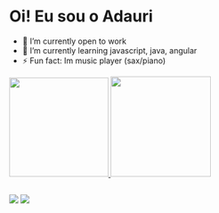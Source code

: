 # Oi! Eu sou o Adauri

- 🔭 I’m currently  open to work
- 🌱 I’m currently learning javascript, java, angular
- ⚡ Fun fact: Im music player (sax/piano)

 <div>
  <a href="https://github.com/adauricampos">
  <img height="178em" src="https://github-readme-stats.vercel.app/api?username=adauricampos&show_icons=true&theme=dracula&include_all_commits=true&count_private=true"/>
  <img height="180em" src="https://github-readme-stats.vercel.app/api/top-langs/?username=adauricampos&layout=compact&langs_count=7&theme=dracula"/>
    </div>
 
  ##
 
<div> 
 
  <a href = "mailto:adauridicampos@gmail.com"><img src="https://img.shields.io/badge/-Gmail-%23333?style=for-the-badge&logo=gmail&logoColor=white" target="_blank"></a>
  <a href="https://www.linkedin.com/in/adauricamposdev" target="_blank"><img src="https://img.shields.io/badge/-LinkedIn-%230077B5?style=for-the-badge&logo=linkedin&logoColor=white" target="_blank"></a>
 
</div>
 
